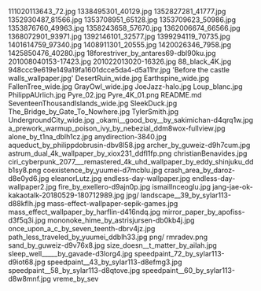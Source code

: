 111020113643_72.jpg
 1338495301_40129.jpg
 1352827281_41777.jpg
 1352930487_81566.jpg
 1353708951_65128.jpg
 1353709623_50986.jpg
 1353876760_49963.jpg
 1358243658_57670.jpg
 1362006674_66566.jpg
 1368072901_93971.jpg
 1392146101_32577.jpg
 1399294119_70735.jpg
 1401614759_97340.jpg
 1408911301_20555.jpg
 1420026346_7958.jpg
 1425850476_40280.jpg
 18forestriver_by_antares69-dbl90ku.jpg
 201008040153-17423.jpg
 201022013020-16326.jpg
 88_black_4K.jpg
 948ccc9e619e149a19fa1601dcce5da4-d5a11hr.jpg
'Before the castle walls_wallpaper.jpg'
 DesertRuin_wide.jpg
 Earthspine_wide.jpg
 FallenTree_wide.jpg
 GrayOwl_wide.jpg
 JoeJazz-halo.jpg
 Loup_blanc.jpg
 PhilippAUrlich.jpg
 Pyre_02.jpg
 Pyre_4K_01.png
 README.md
 SeventeenThousandIslands_wide.jpg
 SleekDuck.jpg
 The_Bridge_by_Gate_To_Nowhere.jpg
 TylerSmith.jpg
 UndergroundCity_wide.jpg
 _okami__good_boy__by_sakimichan-d4qrq1w.jpg
 a_prework_warmup_poison_ivy_by_nebezial_ddm8wox-fullview.jpg
 alone_by_t1na_dblh1cz.jpg
 anydirection-3840.jpg
 aqueduct_by_philippdobrusin-dbv8l58.jpg
 archer_by_guweiz-d9h7cum.jpg
 astrum_dual_4k_wallpaper_by_xiox231_ddfl1fp.png
 christianBenavides.jpg
 ciri_cyberpunk_2077___remastered_4k_uhd_wallpaper_by_eddy_shinjuku_ddb1sy8.png
 coexistence_by_yuumei-d7mcblu.jpg
 crash_area_by_daroz-d8e0yd6.jpg
 eleanorLutz.jpg
 endless-day-wallpaper.jpg
 endless-day-wallpaper2.jpg
 fire_by_exellero-d9ajn0p.jpg
 ismailInceoglu.jpg
 jang-jae-ok-kakaotalk-20180529-180712989.jpg
 jpg/
 landscape__39_by_sylar113-d88kflh.jpg
 mass-effect-wallpaper-sepik-games.jpg
 mass_effect_wallpaper_by_harflin-d416ndq.jpg
 mirror_paper_by_apofiss-d3f5q3i.jpg
 mononoke_hime_by_astrisjursen-db0kb4j.jpg
 once_upon_a_c_by_seven_teenth-dbrv4jz.jpg
 path_less_traveled_by_yuumei_ddblh33.jpg
 png/
 rmradev.png
 sand_by_guweiz-d9v76x8.jpg
 size_doesn__t_matter_by_ailah.jpg
 sleep_well_____by_gavade-d3lorg4.jpg
 speedpaint_72_by_sylar113-d9iot68.jpg
 speedpaint__43_by_sylar113-d8efmg3.jpg
 speedpaint__58_by_sylar113-d8qtove.jpg
 speedpaint__60_by_sylar113-d8w8mnf.jpg
 vreme_by_sev